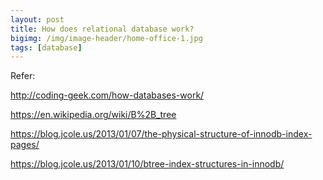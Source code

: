 ```yaml
---
layout: post
title: How does relational database work?
bigimg: /img/image-header/home-office-1.jpg
tags: [database]
---
```







Refer: 

http://coding-geek.com/how-databases-work/

https://en.wikipedia.org/wiki/B%2B_tree

https://blog.jcole.us/2013/01/07/the-physical-structure-of-innodb-index-pages/

https://blog.jcole.us/2013/01/10/btree-index-structures-in-innodb/

